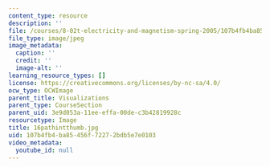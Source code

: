 ```yaml
---
content_type: resource
description: ''
file: /courses/8-02t-electricity-and-magnetism-spring-2005/107b4fb4ba85456f72272bdb5e7e0103_16pathintthumb.jpg
file_type: image/jpeg
image_metadata:
  caption: ''
  credit: ''
  image-alt: ''
learning_resource_types: []
license: https://creativecommons.org/licenses/by-nc-sa/4.0/
ocw_type: OCWImage
parent_title: Visualizations
parent_type: CourseSection
parent_uid: 3e9d053a-11ee-effa-00de-c3b42819928c
resourcetype: Image
title: 16pathintthumb.jpg
uid: 107b4fb4-ba85-456f-7227-2bdb5e7e0103
video_metadata:
  youtube_id: null
---
```

